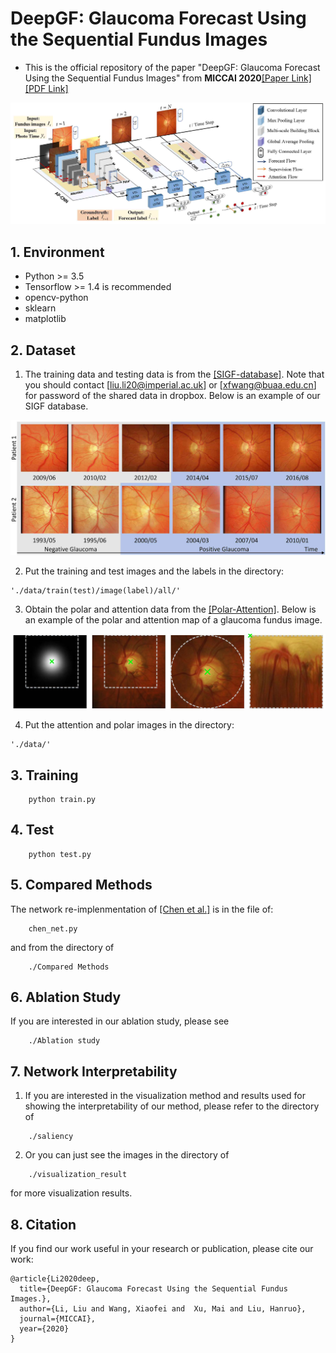 # DeepGF: Glaucoma Forecast Using the Sequential Fundus Images
- This is the official repository of the paper "DeepGF: Glaucoma Forecast Using the Sequential Fundus Images" from **MICCAI 2020**[[Paper Link]](https://link.springer.com/chapter/10.1007/978-3-030-59722-1_60, "Paper Link")[[PDF Link]](https://link.springer.com/content/pdf/10.1007%2F978-3-030-59722-1_60.pdf)

![framework](./imgs/fullnet_101.jpg)

## 1. Environment
- Python >= 3.5
- Tensorflow >= 1.4 is recommended
- opencv-python
- sklearn
- matplotlib


## 2. Dataset
1. The training data and testing data is from the [[SIGF-database]](https://www.dropbox.com/s/a0p05573xx37lfx/SIGF-database.rar?dl=0, "Official SIGF"). Note that you should contact [liu.li20@imperial.ac.uk] or [xfwang@buaa.edu.cn] for password of the shared data in dropbox. Below is an example of our SIGF database. 

![Database](./imgs/database.jpg)

2. Put the training and test images and the labels in the directory:
```
'./data/train(test)/image(label)/all/'
```

3. Obtain the polar and attention data from the  [[Polar-Attention]](https://www.dropbox.com/s/q23i1le5vhs9ilv/Polar-Attention.zip?dl=0, "Attention and Polar"). Below is an example of the polar and attention map of a glaucoma fundus image.

![Polar-Attention](imgs/fundusimage.jpg)


4. Put the attention and polar images in the directory:
```
'./data/'
```

## 3. Training

```
    python train.py 
```

## 4. Test

```
    python test.py 
```

## 5. Compared Methods

The network re-implenmentation of [[Chen et al.]](https://ieeexplore.ieee.org/abstract/document/7318462/, "Chen") is in the file of:

```
    chen_net.py
```
and from the directory of 


```
    ./Compared Methods
```

## 6. Ablation Study

If you are interested in our ablation study, please see

```
    ./Ablation study
```

## 7. Network Interpretability

1. If you are interested in the visualization method and results used for showing the interpretability 
of our method, please refer to the directory of

```
    ./saliency
```

2. Or you can just see the images in the directory of 


```
    ./visualization_result
```

for more visualization results.

## 8. Citation
If you find our work useful in your research or publication, please cite our work:
```
@article{Li2020deep,
  title={DeepGF: Glaucoma Forecast Using the Sequential Fundus Images.},
  author={Li, Liu and Wang, Xiaofei and  Xu, Mai and Liu, Hanruo},
  journal={MICCAI},
  year={2020}
}
```
